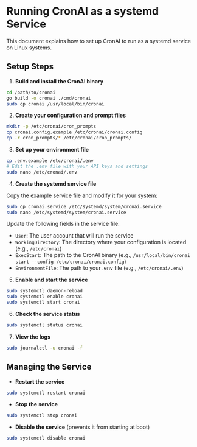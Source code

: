# Running CronAI as a systemd Service

This document explains how to set up CronAI to run as a systemd service on Linux systems.

## Setup Steps

1. **Build and install the CronAI binary**

```bash
cd /path/to/cronai
go build -o cronai ./cmd/cronai
sudo cp cronai /usr/local/bin/cronai
```

2. **Create your configuration and prompt files**

```bash
mkdir -p /etc/cronai/cron_prompts
cp cronai.config.example /etc/cronai/cronai.config
cp -r cron_prompts/* /etc/cronai/cron_prompts/
```

3. **Set up your environment file**

```bash
cp .env.example /etc/cronai/.env
# Edit the .env file with your API keys and settings
sudo nano /etc/cronai/.env
```

4. **Create the systemd service file**

Copy the example service file and modify it for your system:

```bash
sudo cp cronai.service /etc/systemd/system/cronai.service
sudo nano /etc/systemd/system/cronai.service
```

Update the following fields in the service file:
- `User`: The user account that will run the service
- `WorkingDirectory`: The directory where your configuration is located (e.g., `/etc/cronai`)
- `ExecStart`: The path to the CronAI binary (e.g., `/usr/local/bin/cronai start --config /etc/cronai/cronai.config`)
- `EnvironmentFile`: The path to your .env file (e.g., `/etc/cronai/.env`)

5. **Enable and start the service**

```bash
sudo systemctl daemon-reload
sudo systemctl enable cronai
sudo systemctl start cronai
```

6. **Check the service status**

```bash
sudo systemctl status cronai
```

7. **View the logs**

```bash
sudo journalctl -u cronai -f
```

## Managing the Service

- **Restart the service**

```bash
sudo systemctl restart cronai
```

- **Stop the service**

```bash
sudo systemctl stop cronai
```

- **Disable the service** (prevents it from starting at boot)

```bash
sudo systemctl disable cronai
```